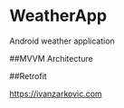 # WeatherApp
Android weather application

##MVVM Architecture

##Retrofit

https://ivanzarkovic.com
